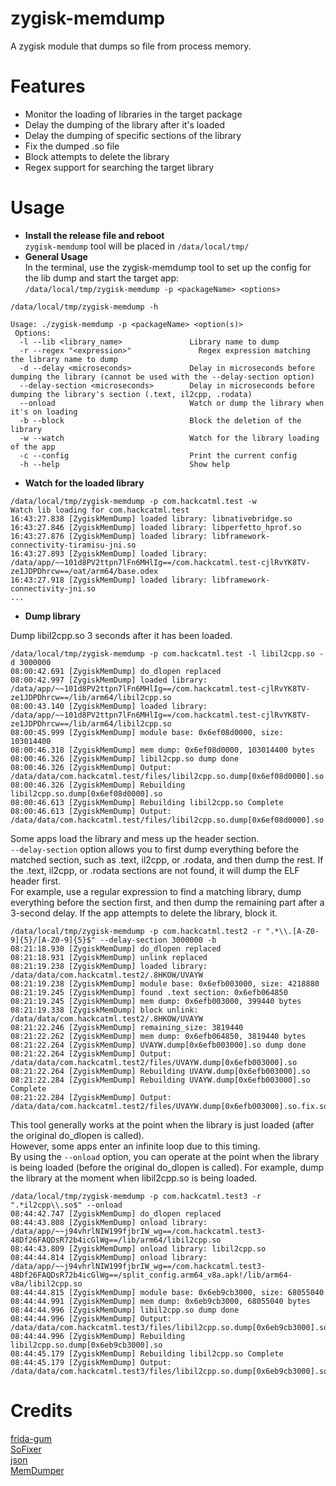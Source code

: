# zygisk-memdump
A zygisk module that dumps so file from process memory.

# Features
- Monitor the loading of libraries in the target package
- Delay the dumping of the library after it's loaded
- Delay the dumping of specific sections of the library
- Fix the dumped .so file
- Block attempts to delete the library
- Regex support for searching the target library

# Usage
- **Install the release file and reboot**<br> 
`zygisk-memdump` tool will be placed in `/data/local/tmp/`<br>
- **General Usage**<br>
  In the terminal, use the zygisk-memdump tool to set up the config for the lib dump and start the target app:<br> 
`/data/local/tmp/zygisk-memdump -p <packageName> <options>`
```
/data/local/tmp/zygisk-memdump -h

Usage: ./zygisk-memdump -p <packageName> <option(s)>
 Options:
  -l --lib <library_name>               Library name to dump
  -r --regex "<expression>"               Regex expression matching the library name to dump
  -d --delay <microseconds>             Delay in microseconds before dumping the library (cannot be used with the --delay-section option)
  --delay-section <microseconds>        Delay in microseconds before dumping the library's section (.text, il2cpp, .rodata)
  --onload                              Watch or dump the library when it's on loading
  -b --block                            Block the deletion of the library
  -w --watch                            Watch for the library loading of the app
  -c --config                           Print the current config
  -h --help                             Show help
```

- **Watch for the loaded library**<br>
```
/data/local/tmp/zygisk-memdump -p com.hackcatml.test -w
Watch lib loading for com.hackcatml.test
16:43:27.838 [ZygiskMemDump] loaded library: libnativebridge.so
16:43:27.846 [ZygiskMemDump] loaded library: libperfetto_hprof.so
16:43:27.876 [ZygiskMemDump] loaded library: libframework-connectivity-tiramisu-jni.so
16:43:27.893 [ZygiskMemDump] loaded library: /data/app/~~101d8PV2ttpn7lFn6MHlIg==/com.hackcatml.test-cjlRvYK8TV-ze1JDPDhrcw==/oat/arm64/base.odex
16:43:27.918 [ZygiskMemDump] loaded library: libframework-connectivity-jni.so
...  
```

- **Dump library**<br>

Dump libil2cpp.so 3 seconds after it has been loaded.
```
/data/local/tmp/zygisk-memdump -p com.hackcatml.test -l libil2cpp.so -d 3000000
08:00:42.691 [ZygiskMemDump] do_dlopen replaced
08:00:42.997 [ZygiskMemDump] loaded library: /data/app/~~101d8PV2ttpn7lFn6MHlIg==/com.hackcatml.test-cjlRvYK8TV-ze1JDPDhrcw==/lib/arm64/libil2cpp.so
08:00:43.140 [ZygiskMemDump] loaded library: /data/app/~~101d8PV2ttpn7lFn6MHlIg==/com.hackcatml.test-cjlRvYK8TV-ze1JDPDhrcw==/lib/arm64/libil2cpp.so
08:00:45.999 [ZygiskMemDump] module base: 0x6ef08d0000, size: 103014400
08:00:46.318 [ZygiskMemDump] mem dump: 0x6ef08d0000, 103014400 bytes
08:00:46.326 [ZygiskMemDump] libil2cpp.so dump done
08:00:46.326 [ZygiskMemDump] Output: /data/data/com.hackcatml.test/files/libil2cpp.so.dump[0x6ef08d0000].so
08:00:46.326 [ZygiskMemDump] Rebuilding libil2cpp.so.dump[0x6ef08d0000].so
08:00:46.613 [ZygiskMemDump] Rebuilding libil2cpp.so Complete
08:00:46.613 [ZygiskMemDump] Output: /data/data/com.hackcatml.test/files/libil2cpp.so.dump[0x6ef08d0000].so.fix.so
```

Some apps load the library and mess up the header section.<br>
`--delay-section` option allows you to first dump everything before the matched section, such as .text, il2cpp, or .rodata, and then dump the rest. If the .text, il2cpp, or .rodata sections are not found, it will dump the ELF header first.<br>
For example, use a regular expression to find a matching library, dump everything before the section first, and then dump the remaining part after a 3-second delay. If the app attempts to delete the library, block it.
```
/data/local/tmp/zygisk-memdump -p com.hackcatml.test2 -r ".*\\.[A-Z0-9]{5}/[A-Z0-9]{5}$" --delay-section 3000000 -b
08:21:18.930 [ZygiskMemDump] do_dlopen replaced
08:21:18.931 [ZygiskMemDump] unlink replaced
08:21:19.238 [ZygiskMemDump] loaded library: /data/data/com.hackcatml.test2/.8HKOW/UVAYW
08:21:19.238 [ZygiskMemDump] module base: 0x6efb003000, size: 4218880
08:21:19.245 [ZygiskMemDump] found .text section: 0x6efb064850
08:21:19.245 [ZygiskMemDump] mem dump: 0x6efb003000, 399440 bytes
08:21:19.338 [ZygiskMemDump] block unlink: /data/data/com.hackcatml.test2/.8HKOW/UVAYW
08:21:22.246 [ZygiskMemDump] remaining_size: 3819440
08:21:22.262 [ZygiskMemDump] mem dump: 0x6efb064850, 3819440 bytes
08:21:22.264 [ZygiskMemDump] UVAYW.dump[0x6efb003000].so dump done
08:21:22.264 [ZygiskMemDump] Output: /data/data/com.hackcatml.test2/files/UVAYW.dump[0x6efb003000].so
08:21:22.264 [ZygiskMemDump] Rebuilding UVAYW.dump[0x6efb003000].so
08:21:22.284 [ZygiskMemDump] Rebuilding UVAYW.dump[0x6efb003000].so Complete
08:21:22.284 [ZygiskMemDump] Output: /data/data/com.hackcatml.test2/files/UVAYW.dump[0x6efb003000].so.fix.so
```

This tool generally works at the point when the library is just loaded (after the original do_dlopen is called).<br>
However, some apps enter an infinite loop due to this timing.<br>
By using the `--onload` option, you can operate at the point when the library is being loaded (before the original do_dlopen is called).
For example, dump the library at the moment when libil2cpp.so is being loaded.
```
/data/local/tmp/zygisk-memdump -p com.hackcatml.test3 -r ".*il2cpp\\.so$" --onload                  
08:44:42.747 [ZygiskMemDump] do_dlopen replaced
08:44:43.808 [ZygiskMemDump] onload library: /data/app/~~j94vhrlNIW199fjbrIW_wg==/com.hackcatml.test3-48Df26FAQDsR72b4icGlWg==/lib/arm64/libil2cpp.so
08:44:43.809 [ZygiskMemDump] onload library: libil2cpp.so
08:44:44.814 [ZygiskMemDump] onload library: /data/app/~~j94vhrlNIW199fjbrIW_wg==/com.hackcatml.test3-48Df26FAQDsR72b4icGlWg==/split_config.arm64_v8a.apk!/lib/arm64-v8a/libil2cpp.so
08:44:44.815 [ZygiskMemDump] module base: 0x6eb9cb3000, size: 68055040
08:44:44.991 [ZygiskMemDump] mem dump: 0x6eb9cb3000, 68055040 bytes
08:44:44.996 [ZygiskMemDump] libil2cpp.so dump done
08:44:44.996 [ZygiskMemDump] Output: /data/data/com.hackcatml.test3/files/libil2cpp.so.dump[0x6eb9cb3000].so
08:44:44.996 [ZygiskMemDump] Rebuilding libil2cpp.so.dump[0x6eb9cb3000].so
08:44:45.179 [ZygiskMemDump] Rebuilding libil2cpp.so Complete
08:44:45.179 [ZygiskMemDump] Output: /data/data/com.hackcatml.test3/files/libil2cpp.so.dump[0x6eb9cb3000].so.fix.so
```

# Credits
[frida-gum](https://github.com/frida/frida-gum)<br>
[SoFixer](https://github.com/F8LEFT/SoFixer)<br>
[json](https://github.com/nlohmann/json)<br>
[MemDumper](https://github.com/kp7742/MemDumper)
